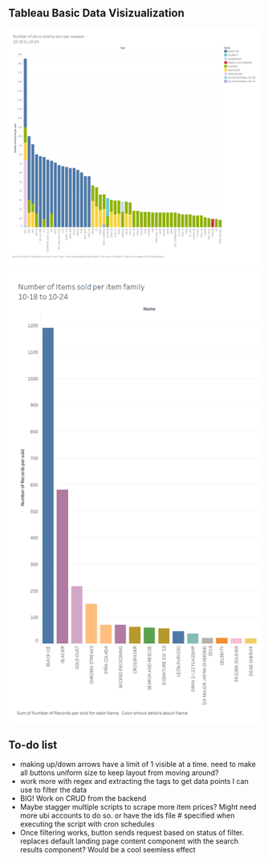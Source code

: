 ## Tableau Basic Data Visizualization 
![alt text](https://raw.githubusercontent.com/jackkbowen/R6-Market-Tracker/refs/heads/main/SiegeData1.png)
![alt text](https://raw.githubusercontent.com/jackkbowen/R6-Market-Tracker/refs/heads/main/SiegeData2.png)

## To-do list
- making up/down arrows have a limit of 1 visible at a time. need to make all buttons uniform size to keep  layout from moving around? 
- work more with regex and extracting the tags to get data points I can use to filter the data
- BIG! Work on CRUD from the backend
- Maybe stagger multiple scripts to scrape more item prices? Might need more ubi accounts to do so. or have the ids file # specified when executing the script with cron schedules 
- Once filtering works, button sends request based on status of filter. replaces default landing page content component with the search results component? Would be a cool seemless effect
